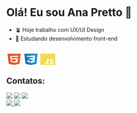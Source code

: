 <h1> Olá! Eu sou Ana Pretto 👋 </h1>

- 🪴 Hoje trabalho com UX/UI Design 
- 🌱 Estudando desenvolvimento front-end

<div style="display: inline_block"><br>
  <img align="center" alt="HTML" height="30" width="40" src="https://raw.githubusercontent.com/devicons/devicon/master/icons/html5/html5-original.svg">
  <img align="center" alt="CSS" height="30" width="40" src="https://raw.githubusercontent.com/devicons/devicon/master/icons/css3/css3-original.svg">
  <img align="center" alt="Js" height="30" width="40" src="https://raw.githubusercontent.com/devicons/devicon/master/icons/javascript/javascript-plain.svg">
</div>

## Contatos:

<div>
<a href="https://www.instagram.com/anaptto/" target="_blank"><img src="https://img.shields.io/badge/-Instagram-%23E4405F?style=for-the-badge&logo=instagram&logoColor=white" target="_blank"></a>
<a href = "mailto:anacarolpretto@gmail.com"><img src="https://img.shields.io/badge/Gmail-D14836?style=for-the-badge&logo=gmail&logoColor=white" target="_blank"></a>
<a href="https://www.linkedin.com/in/ana-pretto/" target="_blank"><img src="https://img.shields.io/badge/-LinkedIn-%230077B5?style=for-the-badge&logo=linkedin&logoColor=white" target="_blank"></a>   
</div>

<div>
<a href="https://github.com/anapretto">
<img height="180em" src="https://github-readme-stats.vercel.app/api/top-langs/?username=anapretto&layout=compact&langs_count=7&theme=dracula"/>
<img height="180em" src="https://github-readme-stats.vercel.app/api?username=anapretto&show_icons=true&theme=dracula&include_all_commits=true&count_private=true"/>
</div>
